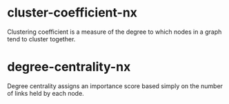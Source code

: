 # cluster-coefficient-nx
Clustering coefficient is a measure of the degree to which nodes in a graph tend to cluster together.

# degree-centrality-nx
Degree centrality assigns an importance score based simply on the number of links held by each node.

